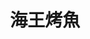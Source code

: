 ---
title: "海王烤魚"
description: "海王烤魚"
layout: shop
keywords:
  - 美食競賽
  - 台灣美食
  - 美食精選
datePublished: "2025-06-30"
dateModified: "2025-07-03"
city: "台北市"
district: "中正區"
address: "台北市中正區中華路二段315巷21號"
phone: "0978205119"
geo: "25.028401286776475, 121.50679166164532"
google_map: "https://maps.app.goo.gl/Q537etAtw4w5cdYy8"
footinder: "https://footinder.com.tw/%E5%8F%B0%E5%8C%97%E5%B8%82%E4%B8%AD%E6%AD%A3%E5%8D%80/362089/"
official: ""
award:
  - name: "夜市王"
    year: "2024"
    entries:
      - nightMarket: "南機場夜市"
        food_type: "海鮮"
        rank: "第一名"

---